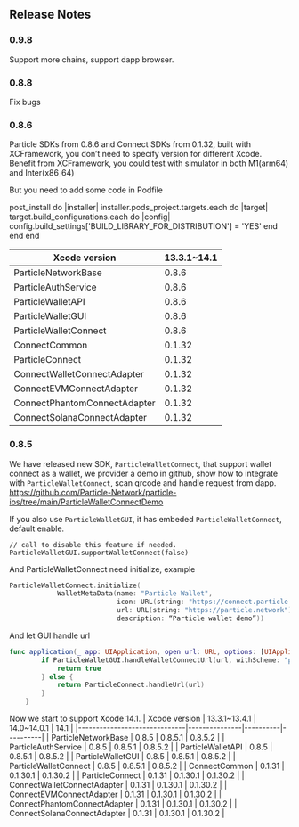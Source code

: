 ## Release Notes

### 0.9.8
Support more chains, support dapp browser.

### 0.8.8
Fix bugs

### 0.8.6
Particle SDKs from 0.8.6 and Connect SDKs from 0.1.32, built with XCFramework, you don’t need to specify version for different Xcode.
Benefit from XCFramework, you could test with simulator in both M1(arm64) and Inter(x86_64)

But you need to add some code in Podfile

post_install do |installer|
  installer.pods_project.targets.each do |target|
    target.build_configurations.each do |config|
    config.build_settings['BUILD_LIBRARY_FOR_DISTRIBUTION'] = 'YES'
      end
    end
   end

| Xcode version                | 13.3.1~14.1|
|------------------------------|---------------|
| ParticleNetworkBase          | 0.8.6         |
| ParticleAuthService          | 0.8.6         |
| ParticleWalletAPI            | 0.8.6         |
| ParticleWalletGUI            | 0.8.6         | 
| ParticleWalletConnect        | 0.8.6         |
| ConnectCommon                | 0.1.32        |
| ParticleConnect              | 0.1.32        |
| ConnectWalletConnectAdapter  | 0.1.32        | 
| ConnectEVMConnectAdapter     | 0.1.32        |
| ConnectPhantomConnectAdapter | 0.1.32        |
| ConnectSolanaConnectAdapter  | 0.1.32        |

### 0.8.5
We have released new SDK,  `ParticleWalletConnect`, that support wallet connect as a wallet, we provider a demo in github, show how to integrate with `ParticleWalletConnect`, scan qrcode and handle request from dapp.
https://github.com/Particle-Network/particle-ios/tree/main/ParticleWalletConnectDemo

If you also use `ParticleWalletGUI`, it has embeded `ParticleWalletConnect`, default enable.

```
// call to disable this feature if needed.
ParticleWalletGUI.supportWalletConnect(false)
```

And ParticleWalletConnect need initialize, example 
```swift
ParticleWalletConnect.initialize(
            WalletMetaData(name: "Particle Wallet",
                           icon: URL(string: "https://connect.particle.network/icons/512.png")!,
                           url: URL(string: "https://particle.network")!,
                           description: “Particle wallet demo”))
```

And let GUI  handle url 
```swift
func application(_ app: UIApplication, open url: URL, options: [UIApplication.OpenURLOptionsKey: Any] = [:]) -> Bool {
        if ParticleWalletGUI.handleWalletConnectUrl(url, withScheme: "particlewallet") {
            return true
        } else {
            return ParticleConnect.handleUrl(url)
        }
    }
```

Now we start to support Xcode 14.1.
| Xcode version                | 13.3.1~13.4.1 | 14.0~14.0.1 | 14.1  |
|------------------------------|---------------|----------|----------|
| ParticleNetworkBase          | 0.8.5         | 0.8.5.1  | 0.8.5.2  |
| ParticleAuthService          | 0.8.5         | 0.8.5.1  | 0.8.5.2  |
| ParticleWalletAPI            | 0.8.5         | 0.8.5.1  | 0.8.5.2  |
| ParticleWalletGUI            | 0.8.5         | 0.8.5.1  | 0.8.5.2  |
| ParticleWalletConnect        | 0.8.5         | 0.8.5.1  | 0.8.5.2  |
| ConnectCommon                | 0.1.31        | 0.1.30.1 | 0.1.30.2 |
| ParticleConnect              | 0.1.31        | 0.1.30.1 | 0.1.30.2 |
| ConnectWalletConnectAdapter  | 0.1.31        | 0.1.30.1 | 0.1.30.2 |
| ConnectEVMConnectAdapter     | 0.1.31        | 0.1.30.1 | 0.1.30.2 |
| ConnectPhantomConnectAdapter | 0.1.31        | 0.1.30.1 | 0.1.30.2 |
| ConnectSolanaConnectAdapter  | 0.1.31        | 0.1.30.1 | 0.1.30.2 |
